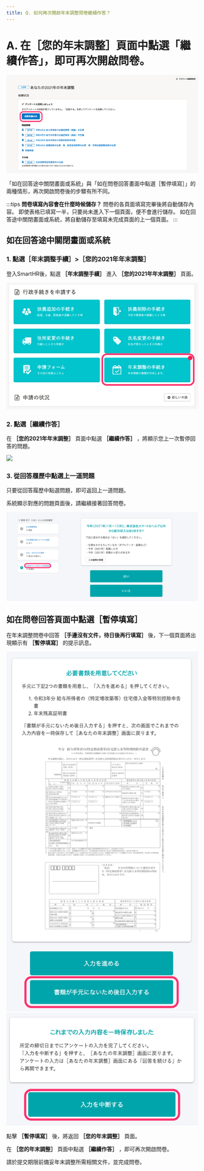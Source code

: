 ```yaml
---
title: Q. 如何再次開啟年末調整問卷繼續作答？
---
```

# A. 在［您的年末調整］頁面中點選「繼續作答」，即可再次開啟問卷。

![](./upload_760a7287579ec7a17a5ad4d07d92b7be.png)

「如在回答途中關閉畫面或系統」與「如在問卷回答畫面中點選［暫停填寫］」的兩種情形，再次開啟問卷後的步驟有所不同。

:::tips
**問卷填寫內容會在什麼時候儲存？**
問卷的各頁面填寫完畢後將自動儲存內容。
即使表格已填寫一半，只要尚未進入下一個頁面，便不會進行儲存。
如在回答途中關閉畫面或系統，將自動儲存至填寫未完成頁面的上一個頁面。
:::

## 如在回答途中關閉畫面或系統

### 1\. 點選［年末調整手續］>［您的2021年年末調整］

登入SmartHR後，點選 **［年末調整手續］** 進入 **［您的2021年年末調整］** 頁面。

![](./upload_196ba5e625c662a0f04ce76005cb6ea7.png)

### 2\. 點選［繼續作答］

在 **［您的2021年年末調整］** 頁面中點選 **［繼續作答］** ，將顯示您上一次暫停回答的問題。

![](https://knowledge.smarthr.jp/hc/article_attachments/4405840080409/upload_760a7287579ec7a17a5ad4d07d92b7be.png)

### 3\. 從回答履歷中點選上一道問題

只要從回答履歷中點選問題，即可返回上一道問題。

系統顯示對應的問題頁面後，請繼續接著回答問卷。

![](./00________SmartHR____________.png)

## 如在問卷回答頁面中點選［暫停填寫］

在年末調整問卷中回答 **［手邊沒有文件，待日後再行填寫］** 後，下一個頁面將出現顯示有 **［暫停填寫］** 的提示訊息。

![](./screencapture-koban-staging-aoyagi-farm-2021-questions-requests-3da4c506-f495-4a55-9d9c-87461dcf0497-questions-213-2021-09-02-07_14_23__1_.png) ![](./upload_d6c026a62b93d437b25be13262fd5953-1.png)

點擊 **［暫停填寫］** 後，將返回 **［您的年末調整］** 頁面。

在 **［您的年末調整］** 頁面中點選 **［繼續作答］** ，即可再次開啟問卷。

請於提交期限前備妥年末調整所需相關文件，並完成問卷。

